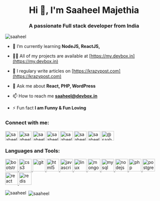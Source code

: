 <h1 align="center">Hi 👋, I'm Saaheel Majethia</h1>
<h3 align="center">A passionate Full stack developer from India</h3>

<p align="left"> <img src="https://komarev.com/ghpvc/?username=saaheel" alt="saaheel" /> </p>

- 🌱 I’m currently learning **NodeJS, ReactJS,**

- 👨‍💻 All of my projects are available at [https://my.devbox.in](https://my.devbox.in)

- 📝 I regulary write articles on [https://krazypost.com](https://krazypost.com)

- 💬 Ask me about **React, PHP, WordPress**

- 📫 How to reach me **saaheel@devbox.in**

- ⚡ Fun fact **I am Funny & Fun Loving**

<p align="left">
<h3 align="left">Connect with me:</h3>
<a href="https://codepen.io/saaheel" target="blank"><img align="center" src="https://cdn.jsdelivr.net/npm/simple-icons@3.0.1/icons/codepen.svg" alt="saaheel" height="30" width="40" /></a>
<a href="https://dev.to/saaheel" target="blank"><img align="center" src="https://cdn.jsdelivr.net/npm/simple-icons@3.0.1/icons/dev-dot-to.svg" alt="saaheel" height="30" width="40" /></a>
<a href="https://twitter.com/saaheelm" target="blank"><img align="center" src="https://cdn.jsdelivr.net/npm/simple-icons@3.0.1/icons/twitter.svg" alt="saaheelm" height="30" width="40" /></a>
<a href="https://linkedin.com/in/saaheel" target="blank"><img align="center" src="https://cdn.jsdelivr.net/npm/simple-icons@3.0.1/icons/linkedin.svg" alt="saaheel" height="30" width="40" /></a>
<a href="https://codesandbox.com/saaheel" target="blank"><img align="center" src="https://cdn.jsdelivr.net/npm/simple-icons@3.0.1/icons/codesandbox.svg" alt="saaheel" height="30" width="40" /></a>
<a href="https://www.codechef.com/users/saaheel" target="blank"><img align="center" src="https://cdn.jsdelivr.net/npm/simple-icons@3.1.0/icons/codechef.svg" alt="saaheel" height="30" width="40" /></a>
<a href="https://www.hackerrank.com/saaheel" target="blank"><img align="center" src="https://cdn.jsdelivr.net/npm/simple-icons@3.0.1/icons/hackerrank.svg" alt="saaheel" height="30" width="40" /></a>
<a href="https://www.hackerearth.com/@saaheel" target="blank"><img align="center" src="https://cdn.jsdelivr.net/npm/simple-icons@3.0.1/icons/hackerearth.svg" alt="@saaheel" height="30" width="40" /></a>
</p>

<h3 align="left">Languages and Tools:</h3>
<p align="left"> <a href="https://getbootstrap.com" target="_blank"> <img src="https://devicons.github.io/devicon/devicon.git/icons/bootstrap/bootstrap-plain.svg" alt="bootstrap" width="40" height="40"/> </a> <a href="https://www.w3schools.com/css/" target="_blank"> <img src="https://devicons.github.io/devicon/devicon.git/icons/css3/css3-original-wordmark.svg" alt="css3" width="40" height="40"/> </a> <a href="https://git-scm.com/" target="_blank"> <img src="https://www.vectorlogo.zone/logos/git-scm/git-scm-icon.svg" alt="git" width="40" height="40"/> </a> <a href="https://www.w3.org/html/" target="_blank"> <img src="https://devicons.github.io/devicon/devicon.git/icons/html5/html5-original-wordmark.svg" alt="html5" width="40" height="40"/> </a> <a href="https://developer.mozilla.org/en-US/docs/Web/JavaScript" target="_blank"> <img src="https://devicons.github.io/devicon/devicon.git/icons/javascript/javascript-original.svg" alt="javascript" width="40" height="40"/> </a> <a href="https://www.linux.org/" target="_blank"> <img src="https://devicons.github.io/devicon/devicon.git/icons/linux/linux-original.svg" alt="linux" width="40" height="40"/> </a> <a href="https://www.mongodb.com/" target="_blank"> <img src="https://devicons.github.io/devicon/devicon.git/icons/mongodb/mongodb-original-wordmark.svg" alt="mongodb" width="40" height="40"/> </a> <a href="https://www.mysql.com/" target="_blank"> <img src="https://devicons.github.io/devicon/devicon.git/icons/mysql/mysql-original-wordmark.svg" alt="mysql" width="40" height="40"/> </a> <a href="https://nodejs.org" target="_blank"> <img src="https://devicons.github.io/devicon/devicon.git/icons/nodejs/nodejs-original-wordmark.svg" alt="nodejs" width="40" height="40"/> </a> <a href="https://www.php.net" target="_blank"> <img src="https://devicons.github.io/devicon/devicon.git/icons/php/php-original.svg" alt="php" width="40" height="40"/> </a> <a href="https://www.postgresql.org" target="_blank"> <img src="https://devicons.github.io/devicon/devicon.git/icons/postgresql/postgresql-original-wordmark.svg" alt="postgresql" width="40" height="40"/> </a> <a href="https://reactjs.org/" target="_blank"> <img src="https://devicons.github.io/devicon/devicon.git/icons/react/react-original-wordmark.svg" alt="react" width="40" height="40"/> </a> <a href="https://redis.io" target="_blank"> <img src="https://devicons.github.io/devicon/devicon.git/icons/redis/redis-original-wordmark.svg" alt="redis" width="40" height="40"/> </a> </p>

<p><img align="left" src="https://github-readme-stats.vercel.app/api/top-langs/?username=saaheel&layout=compact" alt="saaheel" /></p>

<p>&nbsp;<img align="center" src="https://github-readme-stats.vercel.app/api?username=saaheel&show_icons=true" alt="saaheel" /></p>
